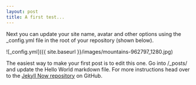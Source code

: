 ```yaml
---
layout: post
title: A first test...
---
```


Next you can update your site name, avatar and other options using the _config.yml file in the root of your repository (shown below).

![_config.yml]({{ site.baseurl }}/images/mountains-962797_1280.jpg)

The easiest way to make your first post is to edit this one. Go into /_posts/ and update the Hello World markdown file. For more instructions head over to the [Jekyll Now repository](https://github.com/barryclark/jekyll-now) on GitHub.
